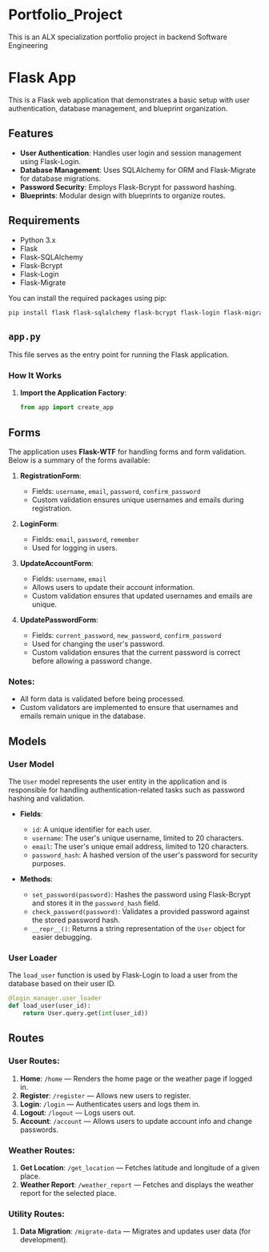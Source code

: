 # Portfolio_Project
This is an ALX specialization portfolio project in backend Software Engineering

# Flask App

This is a Flask web application that demonstrates a basic setup with user authentication, database management, and blueprint organization.

## Features

- **User Authentication**: Handles user login and session management using Flask-Login.
- **Database Management**: Uses SQLAlchemy for ORM and Flask-Migrate for database migrations.
- **Password Security**: Employs Flask-Bcrypt for password hashing.
- **Blueprints**: Modular design with blueprints to organize routes.

## Requirements

- Python 3.x
- Flask
- Flask-SQLAlchemy
- Flask-Bcrypt
- Flask-Login
- Flask-Migrate

You can install the required packages using pip:
```bash
pip install flask flask-sqlalchemy flask-bcrypt flask-login flask-migrate
```
## `app.py`

This file serves as the entry point for running the Flask application.

### How It Works

1. **Import the Application Factory**:
   
   ```python
   from app import create_app
   ```

## Forms

The application uses **Flask-WTF** for handling forms and form validation. Below is a summary of the forms available:

1. **RegistrationForm**:
   - Fields: `username`, `email`, `password`, `confirm_password`
   - Custom validation ensures unique usernames and emails during registration.

2. **LoginForm**:
   - Fields: `email`, `password`, `remember`
   - Used for logging in users.

3. **UpdateAccountForm**:
   - Fields: `username`, `email`
   - Allows users to update their account information.
   - Custom validation ensures that updated usernames and emails are unique.

4. **UpdatePasswordForm**:
   - Fields: `current_password`, `new_password`, `confirm_password`
   - Used for changing the user's password.
   - Custom validation ensures that the current password is correct before allowing a password change.

### Notes:
- All form data is validated before being processed.
- Custom validators are implemented to ensure that usernames and emails remain unique in the database.

## Models

### User Model

The `User` model represents the user entity in the application and is responsible for handling authentication-related tasks such as password hashing and validation.

- **Fields**:
  - `id`: A unique identifier for each user.
  - `username`: The user's unique username, limited to 20 characters.
  - `email`: The user's unique email address, limited to 120 characters.
  - `password_hash`: A hashed version of the user's password for security purposes.

- **Methods**:
  - `set_password(password)`: Hashes the password using Flask-Bcrypt and stores it in the `password_hash` field.
  - `check_password(password)`: Validates a provided password against the stored password hash.
  - `__repr__()`: Returns a string representation of the `User` object for easier debugging.

### User Loader

The `load_user` function is used by Flask-Login to load a user from the database based on their user ID.

```python
@login_manager.user_loader
def load_user(user_id):
    return User.query.get(int(user_id))
```

## Routes

### User Routes:
1. **Home**: `/home` — Renders the home page or the weather page if logged in.
2. **Register**: `/register` — Allows new users to register.
3. **Login**: `/login` — Authenticates users and logs them in.
4. **Logout**: `/logout` — Logs users out.
5. **Account**: `/account` — Allows users to update account info and change passwords.

### Weather Routes:
1. **Get Location**: `/get_location` — Fetches latitude and longitude of a given place.
2. **Weather Report**: `/weather_report` — Fetches and displays the weather report for the selected place.

### Utility Routes:
1. **Data Migration**: `/migrate-data` — Migrates and updates user data (for development).
